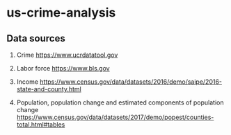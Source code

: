 # us-crime-analysis

## Data sources

1. Crime 
https://www.ucrdatatool.gov

2. Labor force 
https://www.bls.gov

3. Income 
https://www.census.gov/data/datasets/2016/demo/saipe/2016-state-and-county.html

4. Population, population change and estimated components of population change
https://www.census.gov/data/datasets/2017/demo/popest/counties-total.html#tables

